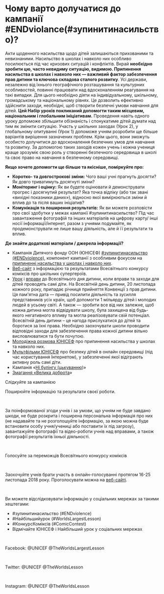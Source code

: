 # Чому варто долучатися до кампанії #ENDviolance(#зупинитинасильство)?

Акти щоденного насильства щодо дітей залишаються прихованими та невизнаними. Насильство в школах і навколо них особливо посилюється під час кризових ситуацій і конфліктів. Вкрай **необхідно зробити цю, часто невидиму ситуацію, видимою. Припинення насильства в школах і навколо них — важливий фактор забезпечення прав дитини та ключова складова сталого розвитку**. Усі держави, незалежно від їхнього географічного розташування та культурних особливостей, повинні працювати над вдосконаленням реагування на такі випадки. Для цього необхідно діяти на індивідуальному, шкільному, громадському та національному рівнях. Це дозволить ефективно здійснити заходи, необхідні, щоб створити безпечні умови навчання для дітей. **Цей Набір уроків покликаний допомогти таким місцевим, національним і глобальним ініціативам.** Проведення навіть одного уроку допоможе збільшити обізнаність і спонукатиме дітей думати над тим як змінити ситуацію. Участь у шкільних заходах (Урок 2), у глобальному опитуванні (Урок 1) допоможе учням розробити ще більше варіантів вирішення зазначених проблем. Крім цього, вони зможуть особисто долучитися до вдосконалення безпечних умов для навчання та розвитку. За допомогою таких заходів кожен учень і кожна учениця краще зрозуміє свою роль у створенні безпечного середовища в школі та своє право на навчання в безпечному середовищі.

**Якщо хочете допомогти ще більше та якісніше, поміркуйте про:**

- **Коротко- та довгострокові зміни:** Чого ваші учні прагнуть досягти? Як довго триватимуть досягнуті зміни?
- **Моніторинг і оцінку:** Як ви будете оцінювати й демонструвати прогрес і досягнутий результат? Яка точка відліку (або так звані «вихідні показники даних»), відносно якої вимірюються зміни й вплив до та після ваших ініціатив?
- **Комунікація та поширення результатів:** Як ви можете розповісти про свої здобутки у межах кампанії #зупинитинасильство? Під час завантаження фотографій та інших матеріалів на цифрову карту/ інші носії інформації/інтернет, разом з учнями подумайте, як продемонструвати не лише вашу діяльність, але й її результати та вплив.

**Де знайти додаткові матеріали / джерела інформації?**

- Кампанія Дитячого фонду ООН (ЮНІСЕФ) [#зупинитинасильство (#ENDviolence)](https://www.unicef.org/endviolence/), компонент кампанії з особливим фокусом на [припиненні насильства у школах і навколо них](https://uni.cf/evac-stl-en).
- [Веб-сайт](https://www.unicef.org/school-superhero-comic-contest) з інформацією та результатами Всесвітнього конкурсу коміксів про шкільних супергероїв.
- [Урок](http://worldslargestlesson.globalgoals.org/world-childrens-day/) і [вправи](https://uni.cf/wcd-en) до Всесвітнього дня дитини, коли вправи та заходи для дітей проводять самі діти. На Всесвітній день дитини, 20 листопада кожного року, припадає річниця прийняття Конвенції з прав дитини. Ця пам&#39;ятна дата — привід посилити діяльність та зусилля представників усіх країн, щоб допомогти 1 мільярду дітей і молодих людей в усьому світі. А також — зробити все від них залежне, щоб кожна дитина могла відвідувати школу, була захищена від будь-якого негативного впливу та могла реалізовувати свій потенціал. Всесвітній день дитини – це нагода прислухатися до дітей та боротися за їхні права. Необхідно заохочувати школи проводити відповідні заходи для забезпечення права кожної дитини вільно висловлюватися та бути почутою.
- [Молодіжна розмова ЮНІСЕФ](https://uni.cf/yt-en) про припинення насильства у школах та навколо них.
- [Мультфільми ЮНІСЕФ](https://www.youtube.com/playlist?list=PLD2C18A5CF84556D4) про безпеку дітей в онлайн середовищі (під час користування Інтернетом), у забезпеченні якої відіграють активну роль самі діти.
- Кампанія «[Ні булінгу (цькуванню](https://www.nobully.org))»
- [Змагання «Велика доброта](https://thegreatkindnesschallenge.com)»


<div class="eoz-wrap">
<span class="eoz">Слідкуйте за кампанією</span>
<div class="eoz-text">
<p>Поширюйте інформацію та результати своєї роботи.</p>
<br/>
<p>За поінформованої згоди учнів і за умови, що учням не буде завдано шкоди, не буде розкрита і поширена персональна інформація про них (не надавайте та не розголошуйте інформацію, за якою можна буде встановити особу учня/учениці або поставити їх під загрозу), завантажуйте фотографії та відео-роботи учнів над вправами, а також фотографії результатів їхньої діяльності.</p>
<br/>
<p>Голосуйте за переможців Всесвітнього конкурсу коміксів</p>
<br/>
<p>Заохочуйте учнів брати участь в онлайн-голосуванні протягом 16-25 листопада 2018 року. Проголосувати можна на <a href="https://uni.cf/SSCC-en" target="_blank">веб-сайті</a>.</p>
<br/>
<p>Ви можете відслідковувати інформацію у соціальних мережах за такими хештегами:</p>
<ul style="text-decoration:none;">
	<li>#зупинитинасильство (#ENDviolence)</li>
	<li>#Найбільшийурок (#WorldsLargestLesson)</li>
	<li>#КонкурсКоміксів (#ComicContest)</li>
	<li>Відмічайте ЮНІСЕФ і Найбільший урок у соціальних мережах</li>
</ul>
<br/>
<p>Facebook: @UNICEF @TheWorldsLargestLesson</p>
<br/>
<p>Twitter: @UNICEF @TheWorldsLesson</p>
<br/>
<p>Instagram: @UNICEF @TheWorldsLesson</p>
</div>
</div>